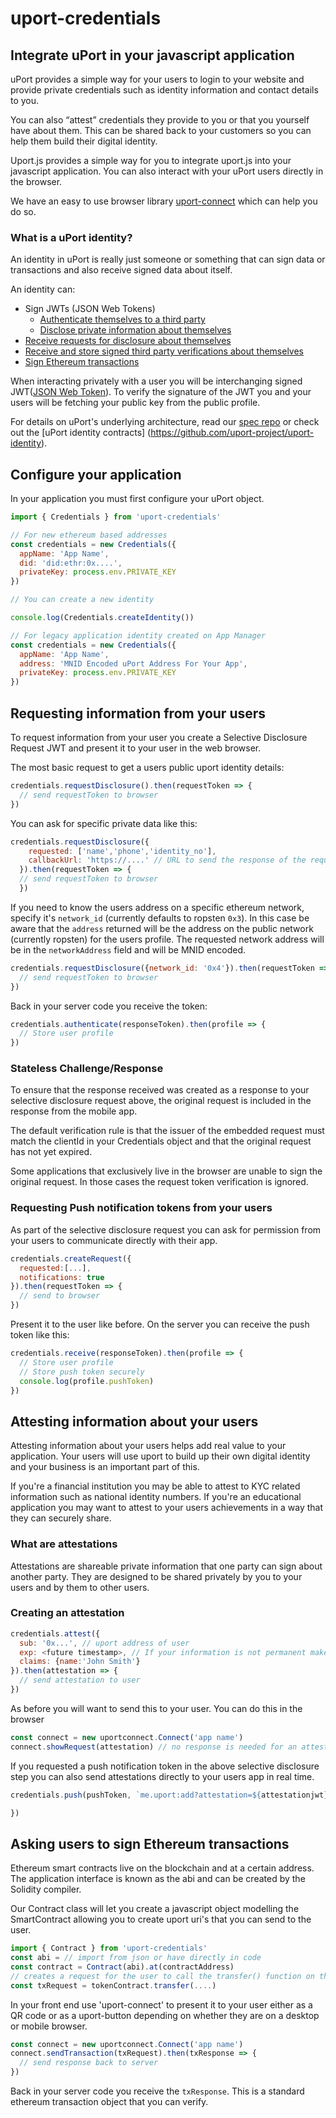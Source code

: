 # uport-credentials

## Integrate uPort in your javascript application

uPort provides a simple way for your users to login to your website and provide private credentials such as identity information and contact details to you.

You can also “attest” credentials they provide to you or that you yourself have about them. This can be shared back to your customers so you can help them build their digital identity.

Uport.js provides a simple way for you to integrate uport.js into your javascript application. You can also interact with your uPort users directly in the browser.

We have an easy to use browser library [uport-connect](https://github.com/uport-project/uport-connect) which can help you do so.

### What is a uPort identity?

An identity in uPort is really just someone or something that can sign data or transactions and also receive signed data about itself.

An identity can:

- Sign JWTs (JSON Web Tokens)
  - [Authenticate themselves to a third party](https://github.com/uport-project/specs/blob/develop/messages/shareresp.md)
  - [Disclose private information about themselves](https://github.com/uport-project/specs/blob/develop/messages/shareresp.md)
- [Receive requests for disclosure about themselves](https://github.com/uport-project/specs/blob/develop/messages/sharereq.md)
- [Receive and store signed third party verifications about themselves](https://github.com/uport-project/specs/blob/develop/flows/verification.md)
- [Sign Ethereum transactions](https://github.com/uport-project/specs/blob/developflows/tx.md)

When interacting privately with a user you will be interchanging signed JWT([JSON Web Token](https://jwt.io/)). To verify the signature of the JWT you and your users will be fetching your public key from the public profile.

For details on uPort's underlying architecture, read our [spec repo](https://github.com/uport-project/specs) or check out the [uPort identity contracts] (https://github.com/uport-project/uport-identity).

## Configure your application

In your application you must first configure your uPort object.

```javascript
import { Credentials } from 'uport-credentials'

// For new ethereum based addresses
const credentials = new Credentials({
  appName: 'App Name',
  did: 'did:ethr:0x....',
  privateKey: process.env.PRIVATE_KEY
})

// You can create a new identity

console.log(Credentials.createIdentity())

// For legacy application identity created on App Manager
const credentials = new Credentials({
  appName: 'App Name',
  address: 'MNID Encoded uPort Address For Your App',
  privateKey: process.env.PRIVATE_KEY
})


```

## Requesting information from your users

To request information from your user you create a Selective Disclosure Request JWT and present it to your user in the web browser.

The most basic request to get a users public uport identity details:

```javascript
credentials.requestDisclosure().then(requestToken => {
  // send requestToken to browser
})
```

You can ask for specific private data like this:

```javascript
credentials.requestDisclosure({
    requested: ['name','phone','identity_no'],
    callbackUrl: 'https://....' // URL to send the response of the request to
  }).then(requestToken => {
  // send requestToken to browser
  })
```

If you need to know the users address on a specific ethereum network, specify it's `network_id` (currently defaults to ropsten `0x3`). In this case be aware that the `address` returned will be the address on the public network (currently ropsten) for the users profile. The requested network address will be in the `networkAddress` field and will be MNID encoded.

```javascript
credentials.requestDisclosure({network_id: '0x4'}).then(requestToken => {
  // send requestToken to browser
})
```

Back in your server code you receive the token:

```javascript
credentials.authenticate(responseToken).then(profile => {
  // Store user profile
})
```

### Stateless Challenge/Response

To ensure that the response received was created as a response to your selective disclosure request above, the original request is included in the response from the mobile app.

The default verification rule is that the issuer of the embedded request must match the clientId in your Credentials object and that the original request has not yet expired.

Some applications that exclusively live in the browser are unable to sign the original request. In those cases the request token verification is ignored.

### Requesting Push notification tokens from your users

As part of the selective disclosure request you can ask for permission from your users to communicate directly with their app.

```javascript
credentials.createRequest({
  requested:[...],
  notifications: true
}).then(requestToken => {
  // send to browser
})
```

Present it to the user like before. On the server you can receive the push token like this:

```javascript
credentials.receive(responseToken).then(profile => {
  // Store user profile
  // Store push token securely
  console.log(profile.pushToken)
})
```

## Attesting information about your users

Attesting information about your users helps add real value to your application. Your users will use uport to build up their own digital identity and your business is an important part of this.

If you're a financial institution you may be able to attest to KYC related information such as national identity numbers. If you're an educational application you may want to attest to your users achievements in a way that they can securely share.

### What are attestations

Attestations are shareable private information that one party can sign about another party. They are designed to be shared privately by you to your users and by them to other users.

### Creating an attestation

```javascript
credentials.attest({
  sub: '0x...', // uport address of user
  exp: <future timestamp>, // If your information is not permanent make sure to add an expires timestamp
  claims: {name:'John Smith'}
}).then(attestation => {
  // send attestation to user
})
```

As before you will want to send this to your user. You can do this in the browser

```javascript
const connect = new uportconnect.Connect('app name')
connect.showRequest(attestation) // no response is needed for an attestation
```

If you requested a push notification token in the above selective disclosure step you can also send attestations directly to your users app in real time.

```javascript
credentials.push(pushToken, `me.uport:add?attestation=${attestationjwt}`, message).then(response => {

})
```

## Asking users to sign Ethereum transactions

Ethereum smart contracts live on the blockchain and at a certain address. The application interface is known as the abi and can be created by the Solidity compiler.

Our Contract class will let you create a javascript object modelling the SmartContract allowing you to create uport uri's that you can send to the user.

```javascript
import { Contract } from 'uport-credentials'
const abi = // import from json or have directly in code
const contract = Contract(abi).at(contractAddress)
// creates a request for the user to call the transfer() function on the smart contract
const txRequest = tokenContract.transfer(....)
```

In your front end use 'uport-connect' to present it to your user either as a QR code or as a uport-button depending on whether they are on a desktop or mobile browser.

```javascript
const connect = new uportconnect.Connect('app name')
connect.sendTransaction(txRequest).then(txResponse => {
  // send response back to server
})
```

Back in your server code you receive the `txResponse`. This is a standard ethereum transaction object that you can verify.
